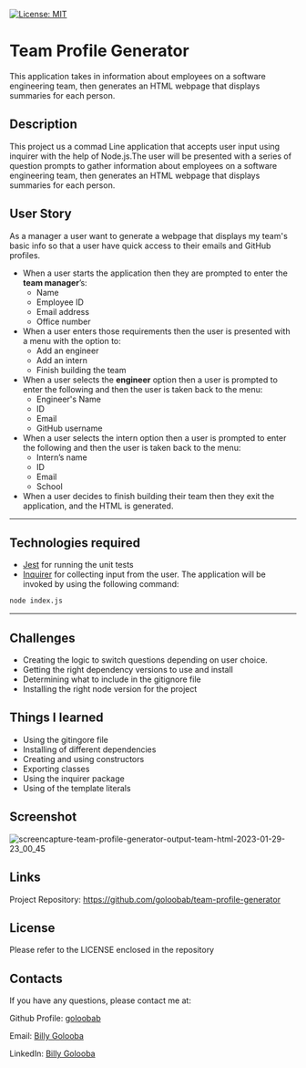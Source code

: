 [![License: MIT](https://img.shields.io/badge/License-MIT-yellow.svg)](https://opensource.org/licenses/MIT)
# Team Profile Generator

This application takes in information about employees on a software engineering team, then generates an HTML webpage that displays summaries for each person.

## Description

This project us a commad Line application that accepts user input using inquirer with the help of Node.js.The user will be presented with a series of question prompts to gather information about employees on a software engineering team, then generates an HTML webpage that displays summaries for each person. 

## User Story

As a manager a user want to generate a webpage that displays my team's basic info so that a user have quick access to their emails and GitHub profiles.

  * When a user starts the application then they are prompted to enter the **team manager**’s:
    * Name
    * Employee ID
    * Email address
    * Office number
  * When a user enters those requirements then the user is presented with a menu with the option to:
    * Add an engineer
    * Add an intern 
    * Finish building the team
  * When a user selects the **engineer** option then a user is prompted to enter the following and then the user is taken back to the menu:
    * Engineer's Name
    * ID
    * Email
    * GitHub username
  * When a user selects the intern option then a user is prompted to enter the following and then the user is taken back to the menu:
    * Intern’s name
    * ID
    * Email
    * School
  * When a user decides to finish building their team then they exit the application, and the HTML is generated.


---

## Technologies required

* [Jest](https://www.npmjs.com/package/jest) for running the unit tests 
* [Inquirer](https://www.npmjs.com/package/inquirer) for collecting input from the user. 
The application will be invoked by using the following command:

```bash
node index.js
```

---

## Challenges
* Creating the logic to switch questions depending on user choice. 
* Getting the right dependency versions to use and install
* Determining what to include in the gitignore file
* Installing the right node version for the project

## Things I learned 
* Using the gitingore file
* Installing of different dependencies
* Creating and using constructors
* Exporting classes
* Using the inquirer package
* Using of the template literals

## Screenshot
![screencapture-team-profile-generator-output-team-html-2023-01-29-23_00_45](https://user-images.githubusercontent.com/26630637/215360643-5ea08c04-6261-4449-ab82-9052d40e84fa.png)

## Links
Project Repository:  https://github.com/goloobab/team-profile-generator

## License 
Please refer to the LICENSE enclosed in the repository

## Contacts

If you have any questions, please contact me at: 
 
  Github Profile: [goloobab](https://github.com/goloobab/)  

  Email: [Billy Golooba](mailto:goloobab@gmail.com) 

  LinkedIn: [ Billy Golooba ](https://linkedin.com/in/goloobab)
